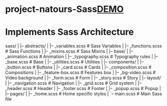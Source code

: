 # project-natours-Sass<a name="DEMO" href="https://relaxed-shirley-44a6cd.netlify.app/">DEMO</a>
# Implements Sass Architecture 
sass/
|
|– abstracts/
|   |– _variables.scss    # Sass Variables
|   |– _functions.scss    # Sass Functions
|   |– _mixins.scss       # Sass Mixins
|
|– base/
|   |– _animation.scss    # Animation
|   |– _typography.scss   # Typography rules
|   |– _base.scss         # Base
|   |– _utilities.scss    # Utilities
|
|– components/
|   |– _button.scss       # Buttons
|   |– _card.scss         # Cards
|   |– _composition.scss  # Compositions
|   |– _feature-box.scss  # Features box
|   |– _bg-video.scss     # Video background
|   |– _form.scss         # Form
|   |– _story.scss        # Story
|
|– layout/
|   |– _navigation.scss   # Navigation
|   |– _grid.scss         # Grid system
|   |– _header.scss       # Header
|   |– _footer.scss       # Footer
|   |– _popup.scss        # Popup
|
|– pages/
|   |– _home.scss         # Home specific styles
|
`– main.scss              # Main Sass file

